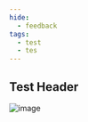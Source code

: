 ```yaml
---
hide:
  - feedback
tags:
  - test
  - tes
---
```


## Test Header 

![image](https://github.com/user-attachments/assets/ea931a34-580c-422e-bac4-3563c38cf986)

